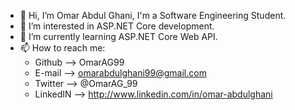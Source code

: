 - 👋 Hi, I’m Omar Abdul Ghani, I'm a Software Engineering Student.
- 👀 I’m interested in ASP.NET Core development.
- 🌱 I’m currently learning ASP.NET Core Web API.
- 📫 How to reach me:
    - Github    --> OmarAG99
    - E-mail    --> omarabdulghani99@gmail.com
    - Twitter   --> @OmarAG_99
    - LinkedIN  --> http://www.linkedin.com/in/omar-abdulghani
